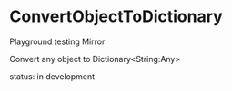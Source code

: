 # ConvertObjectToDictionary
Playground testing Mirror

Convert any object to Dictionary&lt;String:Any>

status: in development
